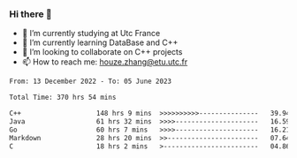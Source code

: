 ### Hi there 👋
- 🔭 I’m currently studying at Utc France
- 🌱 I’m currently learning DataBase and C++
- 👯 I’m looking to collaborate on C++ projects
- 📫 How to reach me: houze.zhang@etu.utc.fr

<!--START_SECTION:waka-->

```txt
From: 13 December 2022 - To: 05 June 2023

Total Time: 370 hrs 54 mins

C++                   148 hrs 9 mins  >>>>>>>>>>---------------   39.94 %
Java                  61 hrs 32 mins  >>>>---------------------   16.59 %
Go                    60 hrs 7 mins   >>>>---------------------   16.21 %
Markdown              28 hrs 20 mins  >>-----------------------   07.64 %
C                     18 hrs 2 mins   >------------------------   04.86 %
```

<!--END_SECTION:waka-->

